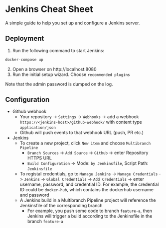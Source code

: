 # Jenkins Cheat Sheet
A simple guide to help you set up and configure a Jenkins server.
## Deployment
1. Run the following command to start Jenkins:
```bash
docker-compose up
```
2. Open a browser on http://localhost:8080
3. Run the initial setup wizard. Choose `recommended plugins`

Note that the admin password is dumped on the log.
## Configuration
* Github webhook
  * Your repository -> `Settings` -> `Webhooks` -> add a webhook `https://<jenkins-host>/github-webhook/` with content type `application/json`
  * Github will push events to that webhook URL (push, PR etc.)
* Jenkins
  * To create a new project, click `New item` and choose `Multibranch Pipeline`
    * `Branch Sources` -> `Add Source` -> `Github` -> enter Repository HTTPS URL
    * `Build Configuration` -> Mode: `by Jenkinsfile`, Script Path: `Jenkinsfile`
  * To registal credentials, go to `Manage Jenkins` -> `Manage Credentials` -> `Jenkins` -> `Global Credentials` -> `Add Credentials` -> enter username, password, and credential ID. For example, the credential ID could be `docker-hub`, which contains the dockerhub username and password
  * A Jenkins build in a Multibranch Pipeline project will reference the Jenkinsfile of the corresponding branch
      * For example, you push some code to branch `feature-a`, then Jenkins will trigger a build according to the Jenkinsfile in the branch `feature-a`
